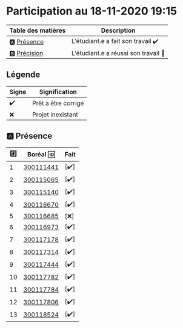 # Participation au 18-11-2020 19:15

| Table des matières            | Description                                             |
|-------------------------------|---------------------------------------------------------|
| :a: [Présence](#a-présence)   | L'étudiant.e a fait son travail    :heavy_check_mark:   |
| :b: [Précision](#b-précision) | L'étudiant.e a réussi son travail  :tada:               |

## Légende

| Signe              | Signification                 |
|--------------------|-------------------------------|
| :heavy_check_mark: | Prêt à être corrigé           |
| :x:                | Projet inexistant             |

## :a: Présence

|:hash:| Boréal :id:                | Fait               |
|------|----------------------------|--------------------|
| 1 | [300111441](../300111441) | [:heavy_check_mark:] |
| 2 | [300115065](../300115065) | [:heavy_check_mark:] |
| 3 | [300115140](../300115140) | [:heavy_check_mark:] |
| 4 | [300116670](../300116670) | [:heavy_check_mark:] |
| 5 | [300116685](../300116685) | [:x:] |
| 6 | [300116973](../300116973) | [:heavy_check_mark:] |
| 7 | [300117178](../300117178) | [:heavy_check_mark:] |
| 8 | [300117314](../300117314) | [:heavy_check_mark:] |
| 9 | [300117444](../300117444) | [:heavy_check_mark:] |
| 10 | [300117782](../300117782) | [:heavy_check_mark:] |
| 11 | [300117784](../300117784) | [:heavy_check_mark:] |
| 12 | [300117806](../300117806) | [:heavy_check_mark:] |
| 13 | [300118524](../300118524) | [:heavy_check_mark:] |

